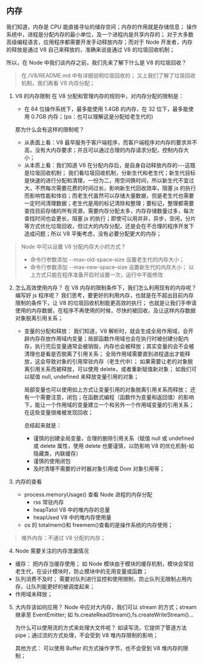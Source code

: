 ## 内存

我们知道，内存是 CPU 能直接寻址的储存空间；内存的作用就是存储信息；
操作系统中，进程是分配内存的最小单位，及一个进程内是共享内存的；
对于大多数高级编程语言，应用程序都需要开发手动释放内存；而对于 Node 开发者，内存的释放是通过 V8 自己来释放的，准确来说是通过 V8 的垃圾回收机制；

所以，在 Node 中我们谈内存之前，我们先来了解下什么是 V8 的垃圾回收？

> 在./V8/README.md 中有详细说明垃圾回收的；
> 又上我们了解了垃圾回收机制，我们再看 V8 内存分配；

1. V8 的内存限制
   在 V8 分配和管理内存的规则中，对内存分配的限制是：

   - 在 64 位操作系统下，最多能使用 1.4GB 的内存，在 32 位下，最多能使用 0.7GB 内存；(ps：也可以理解这是分配给老生代的)

   那为什么会有这样的限制呢？

   - 从表面上看：V8 最早服务于客户端程序，而客户端程序对内存的要求并不高，没有大内存要求；并且可以通过合理的内存请求分配，控制内存大小；
   - 从本质上看：我们知道 V8 在分配内存后，是自身自动释放内存的---这既是垃圾回收机制；
     我们看垃圾回收机制，分新生代和老生代；新生代目标是快速的进行分配和清理，一份为二，用空间换时间，所以新生代不宜过大，不然每次需要花费的时间过长，影响新生代回收效率，阻塞 js 的执行而影响性能和体验；而老生代虽然可以存储大量数据，但是老生代也需要一定时间清理数据；老生代是用的标记清除和整理；要标记，整理都需要查找目前存储的所有资源，需要内存分配太多，内存存储数量过多，每次查找时间也会更长，阻塞 js 的执行；即使可以用并非，异步，空闲，分片等方式优化垃圾回收，但过大的内存分配，还是会在不合理的程序开发下造成问题；所以 V8 平衡考虑，没有必要分配更大的内存；

> Node 中可以设置 V8 分配内存大小的方式？
>
> - 命令行参数添加 --max-old-space-size 设置老生代的内存大小；
> - 命令行参数添加 --max-new-space-size 设置新生代的内存大小；
>   以上方式只能在程序准备开启时设置一次，运行中不能修改

2. 怎么高效使用内存？
   在 V8 内存的限制条件下，我们怎么利用现有的内存呢？编写好 js 程序呢？
   我们思考，要更好的利用内存，也就是在不超出目前内存限制的条件下，让 V8 的垃圾回收机制能更高效的执行；
   也就是让我们手申请使用的内存数据，在程序不再使用的时候，尽快的被回收，及让这样内存数据对象脱离引用关系；

   - 变量的分配和释放：
     我们知道，V8 解析时，就会生成全局作用域，会开辟内存存放作用域内变量；局部函数作用域也会在执行时被创建分配内存，执行完后变量通常会被销毁，内存也会被释放；其实变量的会不会被清理也是看是否脱离了引用关系；
     全局作用域需要直到进程退出才能释放，这会导致对象的引用常驻内存（老生代中）；
     如果需要让老的对象脱离引用关系而被释放，可以使用 delete，或者重新赋值新对象；
     如我们可以赋值 null, undefined 来释放变量引用的对象；

     局部变量也可以使用如上方式让变量引用的对象脱离引用关系而释放；
     还有一个需要注意，闭包；在函数式编程（函数作为变量和返回值）的影响下，能让一个作用域的变量建立一个和另外一个作用域变量的引用关系；在这些变量很难被发现回收；

     总结起来就是：

     - 谨慎的创建全局变量，合理的删除引用关系（赋值 null 或 undefined 或 delete 属性，使用 delete 也要谨慎，以防影响 V8 的优化机制-如隐藏类，内联缓存）
     - 谨慎的使用闭包
     - 及时清理不需要的计时器对象引用或 Dom 对象引用等；

3. 内存的查看

   - process.memoryUsage() 查看 Node 进程的内存分配
     - rss 常驻内存
     - heapTatol V8 中的堆内存的总量
     - heapUsed V8 中的堆内存使用量
   - os 的 totalmem()和 freemem()查看的是操作系统的内存使用；

> 堆外内存：不通过 V8 分配的内存；

4. Node 需要关注的内存泄漏情况

- 缓存： 把内存当缓存使用；
  如 Node 模块由于模块的缓存机制，模块会常驻老生代，在设计模块时，防止模块中的无用变量或函数；
- 队列消费不及时；
  需要对队列进行监控和使用限制，防止队列无限制占用内存，让队列能更好的被调度起来；
- 作用域未释放；

5. 大内存该如何应用？
   Node 中应对大内存，我们可以 stream 的方式；stream 继承至 EventEmitter;
   如 fs.createReadStream(),fs.createWriteStream()...

   为什么可以使用流的方式来处理大文件呢？
   如读写流，它提供了管道方法 pipe；通过流的方式处理，不会受到 V8 堆内存限制的影响；

   其他方式：
   可以使用 Buffer 的方式操作字节，也不会受到 V8 堆内存的限制；

